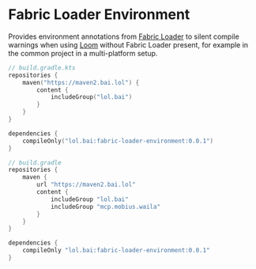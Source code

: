 # Fabric Loader Environment

Provides environment annotations from [Fabric Loader](https://github.com/FabricMC/fabric-loader)
to silent compile warnings when using [Loom](https://github.com/FabricMC/fabric-loom)
without Fabric Loader present, for example in the common project in a multi-platform setup.

```kotlin
// build.gradle.kts
repositories {
    maven("https://maven2.bai.lol") {
        content {
            includeGroup("lol.bai")
        }
    }
}

dependencies {
    compileOnly("lol.bai:fabric-loader-environment:0.0.1")
}
```

```groovy
// build.gradle
repositories {
    maven {
        url "https://maven2.bai.lol"
        content {
            includeGroup "lol.bai"
            includeGroup "mcp.mobius.waila"
        }
    }
}

dependencies {
    compileOnly "lol.bai:fabric-loader-environment:0.0.1"
}
```
